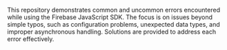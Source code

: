 This repository demonstrates common and uncommon errors encountered while using the Firebase JavaScript SDK.  The focus is on issues beyond simple typos, such as configuration problems, unexpected data types, and improper asynchronous handling.  Solutions are provided to address each error effectively.